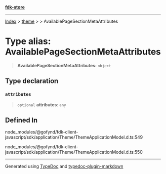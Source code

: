 [**fdk-store**](../../../README.md)
***

[Index](../../../API.md) > [theme](../../README.md) > [<internal>](../README.md) > AvailablePageSectionMetaAttributes

# Type alias: AvailablePageSectionMetaAttributes

> **AvailablePageSectionMetaAttributes**: `object`

## Type declaration

### `attributes`

> `optional` **attributes**: `any`

## Defined In

node\_modules/@gofynd/fdk-client-javascript/sdk/application/Theme/ThemeApplicationModel.d.ts:549

node\_modules/@gofynd/fdk-client-javascript/sdk/application/Theme/ThemeApplicationModel.d.ts:550

***
Generated using [TypeDoc](https://typedoc.org/) and [typedoc-plugin-markdown](https://www.npmjs.com/package/typedoc-plugin-markdown)
